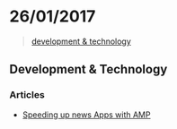 # 26/01/2017

> [development & technology](#development--technology)

## Development & Technology

### Articles
- [Speeding up news Apps with AMP](https://amphtml.wordpress.com/2017/01/25/speeding-up-news-apps-with-amp/)